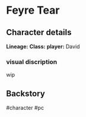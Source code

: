# Feyre Tear

## Character details
**Lineage:** 
**Class:** 
**player:** David

### visual discription
wip


## Backstory


#character #pc 